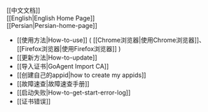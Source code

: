 
[[中文文档]]<br>
[[English|English Home Page]]<br>
[[Persian|Persian-home-page]]<br>
    
* [[使用方法|How-to-use]] ( [[Chrome浏览器|使用Chrome浏览器]]、[[Firefox浏览器|使用Firefox浏览器]] )
* [[更新方法|How-to-update]]
* [[导入证书|GoAgent Import CA]]
* [[创建自己的appid|how to create my appids]]
* [[故障速查|故障速查手册]]
* [[启动失败|How-to-get-start-error-log]]
* [[证书错误]]